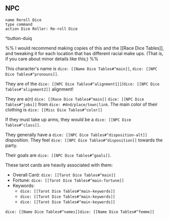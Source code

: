 ## NPC
```button
name Reroll Dice
type command
action Dice Roller: Re-roll Dice
```
^button-duiq

%%
I would recommend making copies of this and the [[Race Dice Tables]], and tweaking it for each location that has different racial make ups. (That is, if you care about minor details like this;)
%%

This  character's name is `dice: [[Name Dice Tables#^main]]`, `dice: [[NPC Dice Tables#^pronouns]]`. 

They are of the `dice: [[NPC Dice Tables#^alignment1]]`/`dice: [[NPC Dice Tables#^alignment2]]`  alignment!

They are a(n) `dice: [[Race Dice Tables#^main]]`  `dice: [[NPC Dice Tables#^jobs]]` from `dice: #dnd/place/town|link`. The main color of their clothing is `dice: [[Misc Dice Tables#^color]]`

If they must take up arms, they would be a `dice: [[NPC Dice Tables#^class]]`.

They generally have a `dice: [[NPC Dice Tables#^disposition-alt]]` disposition. They feel `dice: [[NPC Dice Tables#^disposition]]` towards the party.

Their goals are `dice: [[NPC Dice Tables#^goals]]`.

These tarot cards are heavily associated with them: 
- Overall Card: `dice: [[Tarot Dice Tables#^main]]`
- Fortune: `dice: [[Tarot Dice Tables#^main-fortune]]`
- Keywords:
	- `dice: [[Tarot Dice Tables#^main-keywords]]`
	- `dice: [[Tarot Dice Tables#^main-keywords]]`
	- `dice: [[Tarot Dice Tables#^main-keywords]]`


`dice: [[Name Dice Tables#^names]]`&#8203;`dice: [[Name Dice Tables#^femme]]`